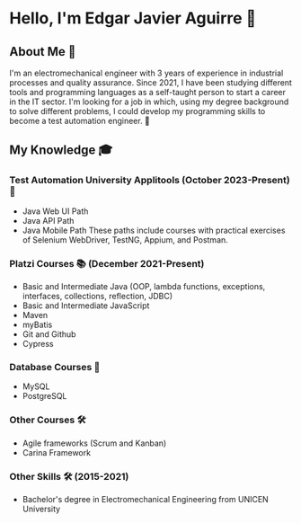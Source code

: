# Hello, I'm Edgar Javier Aguirre 👋

## About Me 📌

I'm an electromechanical engineer with 3 years of experience in industrial processes and quality assurance. Since 2021, I have been studying different tools and programming languages as a self-taught person to start a career in the IT sector. I'm looking for a job in which, using my degree background to solve different problems, I could develop my programming skills to become a test automation engineer. 🚀

## My Knowledge 🎓

### Test Automation University Applitools (October 2023-Present) 🎯
- Java Web UI Path
- Java API Path
- Java Mobile Path
These paths include courses with practical exercises of Selenium WebDriver, TestNG, Appium, and Postman.

### Platzi Courses 📚 (December 2021-Present)
- Basic and Intermediate Java (OOP, lambda functions, exceptions, interfaces, collections, reflection, JDBC)
- Basic and Intermediate JavaScript
- Maven
- myBatis
- Git and Github
- Cypress

### Database Courses 💾
- MySQL
- PostgreSQL

### Other Courses 🛠️
- Agile frameworks (Scrum and Kanban)
- Carina Framework

### Other Skills 🛠️ (2015-2021)
- Bachelor's degree in Electromechanical Engineering from UNICEN University

